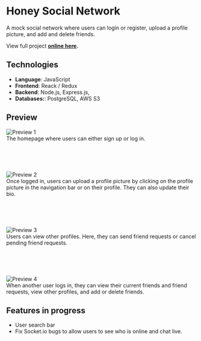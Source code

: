 # Honey Social Network

A mock social network where users can login or register, upload a profile picture, and add and delete friends.

View full project **[online here](https://honey-social-network.herokuapp.com/).**

## Technologies
* **Language**: JavaScript
* **Frontend**: Reack / Redux
* **Backend**: Node.js, Express.js,
* **Databases:**: PostgreSQL, AWS S3

## Preview

![Preview 1](https://github.com/kaylarobertson3/honey-social-network/blob/master/prev1.gif "Preview 1")
<br />
 The homepage where users can either sign up or log in.


 <br />
 <br />
 <br />


 ![Preview 2](https://github.com/kaylarobertson3/honey-social-network/blob/master/prev2.gif "Preview 2")
 <br />
Once logged in, users can upload a profile picture by clicking on the profile picture in the navigation bar or on their profile. They can also update their bio.


<br />
<br />
<br />


![Preview 3](https://github.com/kaylarobertson3/honey-social-network/blob/master/prev3.gif "Preview 3")
<br />
Users can view other profiles. Here, they can send friend requests or cancel pending friend requests.

<br />
<br />
<br />


![Preview 4](https://github.com/kaylarobertson3/honey-social-network/blob/master/prev4.gif "Preview 4")
<br />
When another user logs in, they can view their current friends and friend requests, view other profiles, and add or delete friends.


## Features in progress
* User search bar
* Fix Socket.io bugs to allow users to see who is online and chat live.

